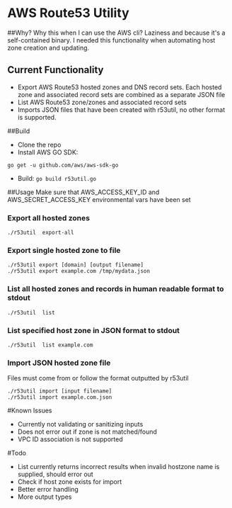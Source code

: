 # AWS Route53 Utility
##Why?
Why this when I can use the AWS cli? Laziness and because it's a self-contained binary. I needed this functionality when automating host zone creation and updating.

## Current Functionality
* Export AWS Route53 hosted zones and DNS record sets. Each hosted zone and associated record sets are combined as a separate JSON file
* List AWS Route53 zone/zones and associated record sets
* Imports JSON files that have been created with r53util, no other format is supported.

##Build
-  Clone the repo
-  Install AWS GO SDK:
  ```
  go get -u github.com/aws/aws-sdk-go
  ```
-  Build:
  ``` go build r53util.go ```

##Usage
Make sure that AWS_ACCESS_KEY_ID and AWS_SECRET_ACCESS_KEY environmental vars have been set
### Export all hosted zones
```
./r53util  export-all
```
### Export single hosted zone to file
```
./r53util export [domain] [output filename]
./r53util export example.com /tmp/mydata.json
```
### List all hosted zones and records in human readable format to stdout
```
./r53util  list
```
### List specified host zone in JSON format to stdout
```
./r53util  list example.com
```
### Import JSON hosted zone file
Files must come from or follow the format outputted by r53util
```
./r53util import [input filename]
./r53util import example.com.json
```
#Known Issues
* Currently not validating or sanitizing inputs
* Does not error out if zone is not matched/found
* VPC ID association is not supported

#Todo
- List currently returns incorrect results when invalid hostzone name is supplied, should error out
- Check if host zone exists for import
- Better error handling
- More output types
